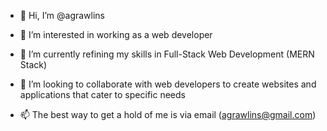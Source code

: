 - 👋 Hi, I’m @agrawlins

- 👀 I’m interested in working as a web developer

- 🌱 I’m currently refining my skills in Full-Stack Web Development (MERN Stack)

- 💞️ I’m looking to collaborate with web developers to create websites and applications that cater to specific needs

- 📫 The best way to get a hold of me is via email (agrawlins@gmail.com)

<!---
agrawlins/agrawlins is a ✨ special ✨ repository because its `README.md` (this file) appears on your GitHub profile.
You can click the Preview link to take a look at your changes.
--->
